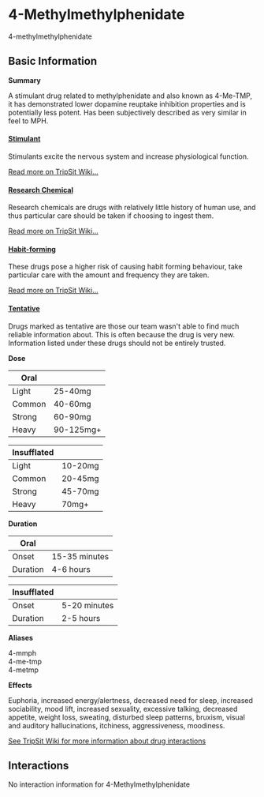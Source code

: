 # 4-Methylmethylphenidate

4-methylmethylphenidate

## Basic Information

**Summary**

A stimulant drug related to methylphenidate and also known as 4-Me-TMP, it has demonstrated lower dopamine reuptake inhibition properties and is potentially less potent. Has been subjectively described as very similar in feel to MPH.

#### [Stimulant](/category/stimulant)

Stimulants excite the nervous system and increase physiological function.

[Read more on TripSit Wiki...](#{category.wiki})

#### [Research Chemical](/category/research-chemical)

Research chemicals are drugs with relatively little history of human use, and thus particular care should be taken if choosing to ingest them.

[Read more on TripSit Wiki...](#{category.wiki})

#### [Habit-forming](/category/habit-forming)

These drugs pose a higher risk of causing habit forming behaviour, take particular care with the amount and frequency they are taken.

[Read more on TripSit Wiki...](#{category.wiki})

#### [Tentative](/category/tentative)

Drugs marked as tentative are those our team wasn't able to find much reliable information about. This is often because the drug is very new. Information listed under these drugs should not be entirely trusted.

**Dose**

| Oral   |           |
| ------ | --------- |
| Light  | 25-40mg   |
| Common | 40-60mg   |
| Strong | 60-90mg   |
| Heavy  | 90-125mg+ |

| Insufflated |         |
| ----------- | ------- |
| Light       | 10-20mg |
| Common      | 20-45mg |
| Strong      | 45-70mg |
| Heavy       | 70mg+   |

**Duration**

| Oral     |               |
| -------- | ------------- |
| Onset    | 15-35 minutes |
| Duration | 4-6 hours     |

| Insufflated |              |
| ----------- | ------------ |
| Onset       | 5-20 minutes |
| Duration    | 2-5 hours    |

**Aliases**

4-mmph  
4-me-tmp  
4-metmp  

**Effects**

Euphoria, increased energy/alertness, decreased need for sleep, increased sociability, mood lift, increased sexuality, excessive talking, decreased appetite, weight loss, sweating, disturbed sleep patterns, bruxism, visual and auditory hallucinations, itchiness, aggressiveness, moodiness.

[See TripSit Wiki for more information about drug interactions](http://combo.tripsit.me/)

## Interactions

No interaction information for 4-Methylmethylphenidate